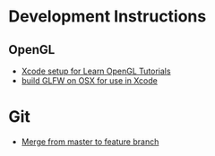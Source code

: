 # Development Instructions

## OpenGL

- [Xcode setup for Learn OpenGL Tutorials](xcode_setup_for_learn_opengl_tuts.md)
- [build GLFW on OSX for use in Xcode](build_glfw_on_osx.md)

# Git

- [Merge from master to feature branch](merge_feature_branch_to_master.md)
